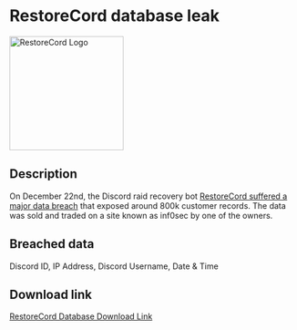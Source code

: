 # RestoreCord database leak

<img src="https://files.catbox.moe/dgz5f6.ico" alt="RestoreCord Logo" width="200" height="200">

## Description

On December 22nd, the Discord raid recovery bot <a href="https://archive.is/DhUUT" target="_blank" rel="noopener">RestoreCord suffered a major data breach</a> that exposed around 800k customer records. The data was sold and traded on a site known as inf0sec by one of the owners.

## Breached data

Discord ID, IP Address, Discord Username, Date & Time

## Download link

[RestoreCord Database Download Link](https://buzzheavier.com/ykcn2t6uniyw)

